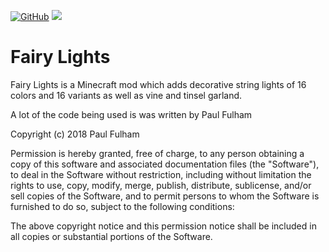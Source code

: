 [![GitHub](https://img.shields.io/github/license/pau101/Fairy-Lights.svg)](https://github.com/pau101/Fairy-Lights/blob/master/LICENSE.md) [![](http://cf.way2muchnoise.eu/full_fairy-lights_downloads.svg)](https://minecraft.curseforge.com/projects/fairy-lights)

# Fairy Lights

Fairy Lights is a Minecraft mod which adds decorative string lights of 16 colors and 16 variants as well as vine and tinsel garland.

A lot of the code being used is was written by Paul Fulham

Copyright (c) 2018 Paul Fulham

Permission is hereby granted, free of charge, to any person obtaining a copy of this software and associated documentation files (the "Software"), to deal in the Software without restriction, including without limitation the rights to use, copy, modify, merge, publish, distribute, sublicense, and/or sell copies of the Software, and to permit persons to whom the Software is furnished to do so, subject to the following conditions:

The above copyright notice and this permission notice shall be included in all copies or substantial portions of the Software.
